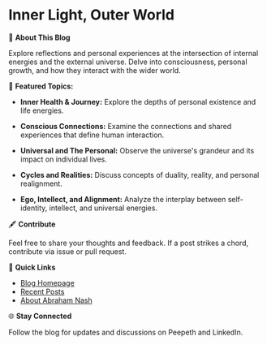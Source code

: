 # **Inner Light, Outer World**

🌌 **About This Blog**

Explore reflections and personal experiences at the intersection of internal energies and the external universe. Delve into consciousness, personal growth, and how they interact with the wider world.

🌠 **Featured Topics:**

- **Inner Health & Journey:** Explore the depths of personal existence and life energies.
  
- **Conscious Connections:** Examine the connections and shared experiences that define human interaction.
  
- **Universal and The Personal:** Observe the universe's grandeur and its impact on individual lives.
  
- **Cycles and Realities:** Discuss concepts of duality, reality, and personal realignment.
  
- **Ego, Intellect, and Alignment:** Analyze the interplay between self-identity, intellect, and universal energies.

🖋️ **Contribute**

Feel free to share your thoughts and feedback. If a post strikes a chord, contribute via issue or pull request.

🔗 **Quick Links**
- [Blog Homepage](#)
- [Recent Posts](#)
- [About Abraham Nash](#)

🌐 **Stay Connected**

Follow the blog for updates and discussions on Peepeth and LinkedIn.
